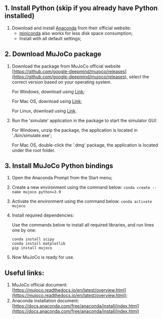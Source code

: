 ## 1. Install Python (skip if you already have Python installed)
1. Download and install [Anaconda](https://www.anaconda.com/download) from their official website: 
	 - [miniconda](https://docs.conda.io/projects/miniconda/en/latest/) also works for less disk space consumption;
	 - Install with all default settings;
## 2. Download MuJoCo package
1. Download the package from MuJoCo official website [https://github.com/google-deepmind/mujoco/releases](https://github.com/google-deepmind/mujoco/releases), select the correct version based on your operating system.

   For Windows, download using [Link](https://github.com/google-deepmind/mujoco/releases/download/2.3.7/mujoco-2.3.7-windows-x86_64.zip);
   
   For Mac OS, download using [Link](https://github.com/google-deepmind/mujoco/releases/download/2.3.7/mujoco-2.3.7-macos-universal2.dmg);
   
   For Linux, download using [Link](https://github.com/google-deepmind/mujoco/releases/download/2.3.7/mujoco-2.3.7-linux-aarch64.tar.gz).
2. Run the 'simulate' application in the package to start the simulator GUI:
   
   For Windows, unzip the package, the application is located in './bin/simulate.exe';

   For Mac OS, double-click the '.dmg' package, the application is located under the root folder.

## 3. Install MuJoCo Python bindings
1. Open the Anaconda Prompt from the Start menu;
2. Create a new environment using the command below:
	`conda create --name mujoco python=3.9`
3. Activate the environment using the command below:
	`conda activate mujoco`
4. Install required dependencies:

	Use the commands below to install all required libraries, and run lines one by one:
	```
	conda install scipy
	conda install matplotlib
	pip install mujoco
	```
5. Now MuJoCo is ready for use.

## Useful links:
1. MuJoCo official document: [https://mujoco.readthedocs.io/en/latest/overview.html](https://mujoco.readthedocs.io/en/latest/overview.html);
2. Anaconda installation document: [https://docs.anaconda.com/free/anaconda/install/index.html](https://docs.anaconda.com/free/anaconda/install/index.html)
